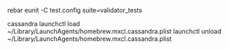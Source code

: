 rebar eunit -C test.config suite=validator_tests

cassandra
    launchctl load ~/Library/LaunchAgents/homebrew.mxcl.cassandra.plist
    launchctl unload ~/Library/LaunchAgents/homebrew.mxcl.cassandra.plist